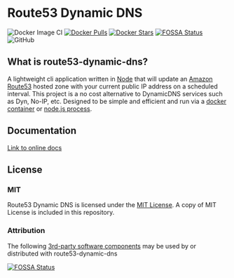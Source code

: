 # Route53 Dynamic DNS
![Docker Image CI](https://github.com/sjmayotte/route53-dynamic-dns/workflows/Docker%20Image%20CI/badge.svg)
[![Docker Pulls](https://img.shields.io/docker/pulls/sjmayotte/route53-dynamic-dns.svg)](https://hub.docker.com/r/sjmayotte/route53-dynamic-dns/)
[![Docker Stars](https://img.shields.io/docker/stars/sjmayotte/route53-dynamic-dns.svg)](https://hub.docker.com/r/sjmayotte/route53-dynamic-dns/)
[![FOSSA Status](https://app.fossa.io/api/projects/git%2Bhttps%3A%2F%2Fgithub.com%2Fsjmayotte%2Froute53-dynamic-dns.svg?type=shield)](https://app.fossa.io/projects/git%2Bhttps%3A%2F%2Fgithub.com%2Fsjmayotte%2Froute53-dynamic-dns?ref=badge_shield)
![GitHub](https://img.shields.io/github/license/sjmayotte/route53-dynamic-dns)

## What is route53-dynamic-dns?
A lightweight cli application written in [Node](https://nodejs.org/en/) that will update an [Amazon Route53](http://aws.amazon.com/route53/) hosted zone with your current public IP address on a scheduled interval.  This project is a no cost alternative to DynamicDNS services such as Dyn, No-IP, etc.  Designed to be simple and efficient and run via a [docker container](https://hub.docker.com/r/sjmayotte/route53-dynamic-dns/) or [node.js process](https://github.com/sjmayotte/route53-dynamic-dns/releases/latest).

## Documentation
[Link to online docs](https://sjmayotte.dev/route53-dynamic-dns/)

## License
### MIT
Route53 Dynamic DNS is licensed under the [MIT License](https://opensource.org/licenses/MIT).  A copy of MIT License is included in this repository.

### Attribution
The following [3rd-party software components](https://app.fossa.io/reports/f5377d5f-557e-4e21-8bfa-93a27ea6e540) may be used by or distributed with route53-dynamic-dns

[![FOSSA Status](https://app.fossa.io/api/projects/git%2Bhttps%3A%2F%2Fgithub.com%2Fsjmayotte%2Froute53-dynamic-dns.svg?type=large)](https://app.fossa.io/projects/git%2Bhttps%3A%2F%2Fgithub.com%2Fsjmayotte%2Froute53-dynamic-dns?ref=badge_large)
